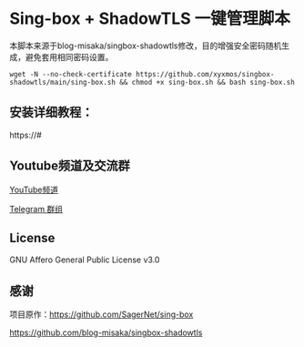 # Sing-box + ShadowTLS 一键管理脚本
本脚本来源于blog-misaka/singbox-shadowtls修改，目的增强安全密码随机生成，避免套用相同密码设置。
```shell
wget -N --no-check-certificate https://github.com/xyxmos/singbox-shadowtls/main/sing-box.sh && chmod +x sing-box.sh && bash sing-box.sh
```

## 安装详细教程：

https://#

## Youtube频道及交流群

[YouTube频道](https://www.youtube.com/channel/UComa8081LSNs6G8WrrShYxg)

[Telegram 群组](https://#)

## License

GNU Affero General Public License v3.0

## 感谢

项目原作：https://github.com/SagerNet/sing-box

https://github.com/blog-misaka/singbox-shadowtls

